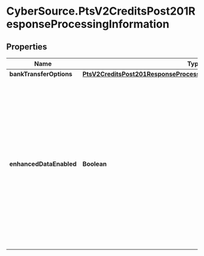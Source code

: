# CyberSource.PtsV2CreditsPost201ResponseProcessingInformation

## Properties
Name | Type | Description | Notes
------------ | ------------- | ------------- | -------------
**bankTransferOptions** | [**PtsV2CreditsPost201ResponseProcessingInformationBankTransferOptions**](PtsV2CreditsPost201ResponseProcessingInformationBankTransferOptions.md) |  | [optional] 
**enhancedDataEnabled** | **Boolean** | The possible values for the reply field are: - `true` : the airline data was included in the request to the processor. - `false` : the airline data was not included in the request to the processor.  Returned by authorization, capture, or credit services.  | [optional] 



